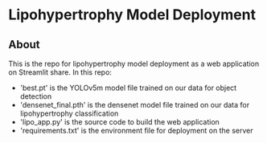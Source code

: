 # Lipohypertrophy Model Deployment

## About
This is the repo for lipohypertrophy model deployment as a web application on Streamlit share. In this repo:
- 'best.pt' is the YOLOv5m model file trained on our data for object detection
- 'densenet_final.pth' is the densenet model file trained on our data for lipohypertrophy classification
- 'lipo_app.py' is the source code to build the web application
- 'requirements.txt' is the environment file for deployment on the server